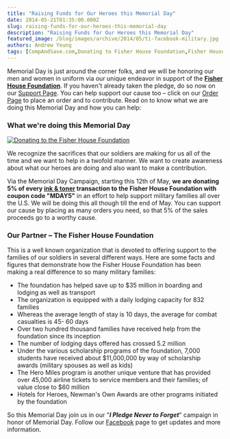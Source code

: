 ```yaml
---
title: "Raising Funds for Our Heroes this Memorial Day"
date: 2014-05-21T01:35:00.000Z
slug: raising-funds-for-our-heroes-this-memorial-day
description: "Raising Funds for Our Heroes this Memorial Day"
featured_image: /blog/images/archive/2014/05/ti-facebook-military.jpg
authors: Andrew Yeung
tags: [CompAndSave.com,Donating to Fisher House Foundation,Fisher House Foundation,Memorial Day]
---
```


Memorial Day is just around the corner folks, and we will be honoring our men and women in uniform via our unique endeavor in support of the **[Fisher House Foundation](https://www.fisherhouse.org/)**. If you haven't already taken the pledge, do so now on our [Support Page](https://www.compandsave.com/expired-deals). You can help support our cause too – click on our [Order Page](https://www.compandsave.com/) to place an order and to contribute. Read on to know what we are doing this Memorial Day and how you can help:

### What we're doing this Memorial Day


[![Donating to the Fisher House Foundation](/blog/images/ti-facebook-military.jpg)](https://www.compandsave.com/expired-deals)

We recognize the sacrifices that our soldiers are making for us all of the time and we want to help in a twofold manner. We want to create awareness about what our heroes are doing and also want to make a contribution.

Via the Memorial Day Campaign, starting this 12th of May, **we are donating 5% of every [ink & toner](https://www.compandsave.com/) transaction to the Fisher House Foundation with coupon code "MDAY5"** in an effort to help support military families all over the U.S. We will be doing this all though till the end of May. You can support our cause by placing as many orders you need, so that 5% of the sales proceeds go to a worthy cause.

### Our Partner – The Fisher House Foundation

This is a well known organization that is devoted to offering support to the families of our soldiers in several different ways. Here are some facts and figures that demonstrate how the Fisher House Foundation has been making a real difference to so many military families:

* The foundation has helped save up to $35 million in boarding and lodging as well as transport
* The organization is equipped with a daily lodging capacity for 832 families
* Whereas the average length of stay is 10 days, the average for combat casualties is 45- 60 days
* Over two hundred thousand families have received help from the foundation since its inception
* The number of lodging days offered has crossed 5.2 million
* Under the various scholarship programs of the foundation, 7,000 students have received about $11,000,000 by way of scholarship awards (military spouses as well as kids)
* The Hero Miles program is another unique venture that has provided over 45,000 airline tickets to service members and their families; of value close to $60 million
* Hotels for Heroes, Newman's Own Awards are other programs initiated by the foundation

So this Memorial Day join us in our "**_I Pledge Never to Forget_**" campaign in honor of Memorial Day. Follow our [Facebook](https://www.facebook.com/compandsave.ink) page to get updates and more information.